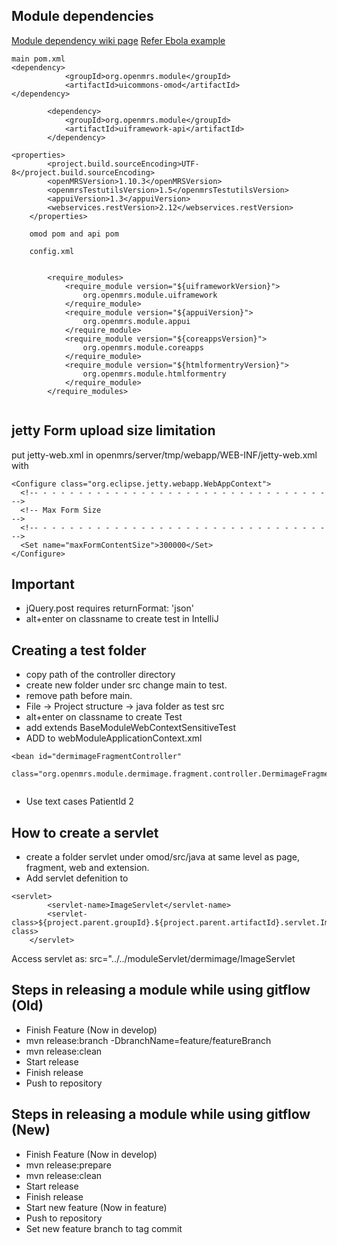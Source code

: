 ## Module dependencies

[Module dependency wiki page](https://wiki.openmrs.org/display/docs/Module+Dependencies)
[Refer Ebola example](https://github.com/openmrs/openmrs-module-ebolaexample)    

```
main pom.xml
<dependency>
            <groupId>org.openmrs.module</groupId>
            <artifactId>uicommons-omod</artifactId>
</dependency>

        <dependency>
            <groupId>org.openmrs.module</groupId>
            <artifactId>uiframework-api</artifactId>
        </dependency>

<properties>
        <project.build.sourceEncoding>UTF-8</project.build.sourceEncoding>
        <openMRSVersion>1.10.3</openMRSVersion>
        <openmrsTestutilsVersion>1.5</openmrsTestutilsVersion>
        <appuiVersion>1.3</appuiVersion>
        <webservices.restVersion>2.12</webservices.restVersion>
    </properties>
    
    omod pom and api pom
    
    config.xml
    
    
        <require_modules>
            <require_module version="${uiframeworkVersion}">
                org.openmrs.module.uiframework
            </require_module>
            <require_module version="${appuiVersion}">
                org.openmrs.module.appui
            </require_module>
            <require_module version="${coreappsVersion}">
                org.openmrs.module.coreapps
            </require_module>
            <require_module version="${htmlformentryVersion}">
                org.openmrs.module.htmlformentry
            </require_module>
        </require_modules>
    
```
 
## jetty Form upload size limitation

put jetty-web.xml in openmrs/server/tmp/webapp/WEB-INF/jetty-web.xml with
```
<Configure class="org.eclipse.jetty.webapp.WebAppContext">
  <!-- - - - - - - - - - - - - - - - - - - - - - - - - - - - - - - - - -->
  <!-- Max Form Size                                                   -->
  <!-- - - - - - - - - - - - - - - - - - - - - - - - - - - - - - - - - -->
  <Set name="maxFormContentSize">300000</Set>
</Configure>
```

## Important

* jQuery.post requires returnFormat: 'json' 
* alt+enter on classname to create test in IntelliJ

## Creating a test folder
* copy path of the controller directory
* create new folder under src change main to test.
* remove path before main.
* File -> Project structure -> java folder as test src 
* alt+enter on classname to create Test
* add extends BaseModuleWebContextSensitiveTest 
* ADD to webModuleApplicationContext.xml

```
<bean id="dermimageFragmentController"
		  class="org.openmrs.module.dermimage.fragment.controller.DermimageFragmentController"/>
		  
```
		  
* Use text cases PatientId 2

## How to create a servlet
* create a folder servlet under omod/src/java at same level as page, fragment, web and extension.
* Add servlet defenition to <config class="xml"></config>

```
<servlet>
        <servlet-name>ImageServlet</servlet-name>
        <servlet-class>${project.parent.groupId}.${project.parent.artifactId}.servlet.ImageServlet</servlet-class>
    </servlet>
```
Access servlet as: src="../../moduleServlet/dermimage/ImageServlet

## Steps in releasing a module while using gitflow (Old)
* Finish Feature  (Now in develop)
* mvn release:branch -DbranchName=feature/featureBranch
* mvn release:clean
* Start release
* Finish release
* Push to repository

## Steps in releasing a module while using gitflow (New)
* Finish Feature  (Now in develop)
* mvn release:prepare
* mvn release:clean
* Start release
* Finish release
* Start new feature (Now in feature)
* Push to repository
* Set new feature branch to tag commit